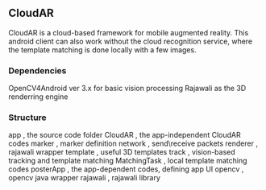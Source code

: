 ## CloudAR 
CloudAR is a cloud-based framework for mobile augmented reality. This android client can also work without the cloud recognition service, where the template matching is done locally with a few images.

### Dependencies

OpenCV4Android ver 3.x for basic vision processing
Rajawali as the 3D renderring engine

### Structure

app , the source code folder
  CloudAR , the app-independent CloudAR codes
  marker , marker definition
  network , send\receive packets
  renderer , rajawali wrapper
  template , useful 3D templates
  track , vision-based tracking and template matching
    MatchingTask , local template matching codes
  posterApp , the app-dependent codes, defining app UI
opencv , opencv java wrapper
rajawali , rajawali library
